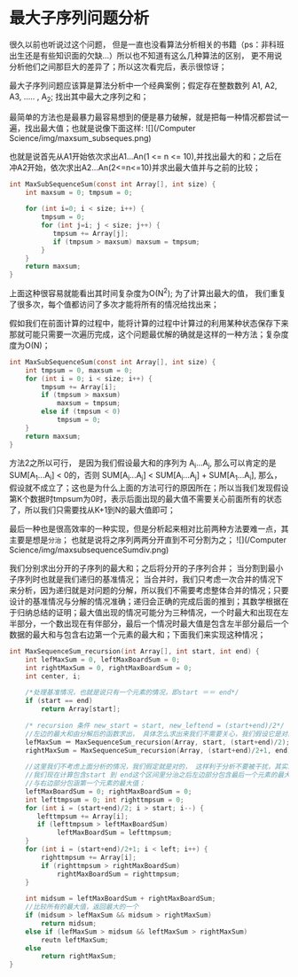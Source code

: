 # 最大子序列问题分析

很久以前也听说过这个问题， 但是一直也没看算法分析相关的书籍（ps：非科班出生还是有些知识面的欠缺...）所以也不知道有这么几种算法的区别， 更不用说分析他们之间那巨大的差异了；所以这次看完后，表示很惊讶；


最大子序列问题应该算是算法分析中一个经典案例；假定存在整数数列 A1, A2, A3, ..... , A<sub>2</sub>; 找出其中最大之序列之和；

最简单的方法也是最暴力最容易想到的便是暴力破解，就是把每一种情况都尝试一遍，找出最大值；也就是说像下面这样:
![](/Computer Science/img/maxsum_subseques.png)

也就是说首先从A1开始依次求出A1...An(1 <= n <= 10),并找出最大的和；之后在冲A2开始，依次求出A2...An(2<=n<=10)并求出最大值并与之前的比较；
```c
int MaxSubSequenceSum(const int Array[], int size) {
    int maxsum = 0; tmpsum = 0;
    
    for (int i=0; i < size; i++) {
        tmpsum = 0;
        for (int j=i; j < size; j++) {
           tmpsum += Array[j];
           if (tmpsum > maxsum) maxsum = tmpsum; 
        }
    }
    return maxsum;
}
```
上面这种很容易就能看出其时间复杂度为O(N<sup>2</sup>); 为了计算出最大的值， 我们重复了很多次，每个值都访问了多次才能将所有的情况给找出来；

假如我们在前面计算的过程中，能将计算的过程中计算过的利用某种状态保存下来那就可能只需要一次遍历完成，这个问题最优解的确就是这样的一种方法；复杂度度为O(N)；

```c
int MaxSubSequenceSum(const int Array[], int size) {
    int tmpsum = 0, maxsum = 0;
    for (int i = 0; i < size; i++) {
        tmpsum += Array[i];
        if (tmpsum > maxsum)
            maxsum = tmpsum;
        else if (tmpsum < 0)
            tmpsum = 0;
    }
    return maxsum;
}
```

方法2之所以可行， 是因为我们假设最大和的序列为 A<sub>i</sub>...A<sub>j</sub>, 那么可以肯定的是
SUM[A<sub>1</sub>...A<sub>i</sub>] < 0的，否则 SUM[A<sub>i</sub>...A<sub>j</sub>] < SUM[A<sub>i</sub>...A<sub>j</sub>] + SUM[A<sub>1</sub>...A<sub>i</sub>], 那么，假设就不成立了；这也是为什么上面的方法可行的原因所在；所以当我们发现假设第K个数据时tmpsum为0时，表示后面出现的最大值不需要关心前面所有的状态了，所以我们只需要找从K+1到N的最大值即可；

最后一种也是很高效率的一种实现，但是分析起来相对比前两种方法要难一点，其主要是想是`分治`； 也就是说将之序列两两分开直到不可分割为之；
![](/Computer Science/img/maxsubsequenceSumdiv.png)

我们分别求出分开的子序列的最大和；之后将分开的子序列合并；
当分割到最小子序列时也就是我们递归的基准情况；
当合并时，我们只考虑一次合并的情况下来分析，因为递归就是对问题的分解，所以我们不需要考虑整体合并的情况；只要设计的基准情况与分解的情况准确；递归会正确的完成后面的推到；其数学根据在于归纳总结的证明；最大值出现的情况可能分为三种情况，一个时最大和出现在左半部分，一个数出现在有伴部分，最后一个情况时最大值是包含左半部分最后一个数据的最大和与包含右边第一个元素的最大和；下面我们来实现这种情况；

```c
int MaxSequenceSum_recursion(int Array[], int start, int end) {
    int lefMaxSum = 0, leftMaxBoardSum = 0;
    int rightMaxSum = 0, rightMaxBoardSum = 0;
    int center, i;
    
    /*处理基准情况，也就是说只有一个元素的情况，即start ＝＝ end*/
    if (start == end)
        return Array[start];
        
    /* recursion 条件 new_start = start, new_leftend = (start+end)/2*/
    //左边的最大和由分解后的函数求出， 具体怎么求出来我们不需要关心，我们假设它是对的，以为我们只要保证基准情况是正确的，归纳法会保证我们可以从1到2，从2到多的情况
    lefMaxSum ＝ MaxSequenceSum_recursion(Array, start, (start+end)/2);
    rightMaxSum = MaxSequenceSum_recursion(Array, (start+end)/2+1, end);
    
    //这里我们不考虑上面分析的情况，我们假定就是对的， 这样利于分析不要被干扰，其实就是对的
    //我们现在计算包含start 到 end这个区间里分治之后左边部分包含最后一个元素的最大的值，
    //与右边部分包涵第一个元素的最大值；
    leftMaxBoardSum = 0; rightMaxBoardSum = 0;
    int lefttmpsum = 0; int righttmpsum = 0;
    for (int i = (start+end)/2; i > start; i--) {
       lefttmpsum += Array[i];
       if (lefttmpsum > leftMaxBoardSum)
            leftMaxBoardSum = lefttmpsum; 
    }
    for (int i = (start+end)/2+1; i < left; i++) {
        righttmpsum += Array[i];
        if (righttmpsum > rightMaxBoardSum)
            rightMaxBoardSum = righttmpsum;
    }
    
    int midsum = leftMaxBoardSum + rightMaxBoardSum;
    //比较所有的最大值，返回最大的一个
    if (midsum > lefMaxSum && midsum > rightMaxSum)
        return midsum;
    else if (lefMaxSum > midsum && leftMaxSum > rightMaxSum)
        reutn leftMaxSum;
    else
        return rightMaxSum;
}
```


























